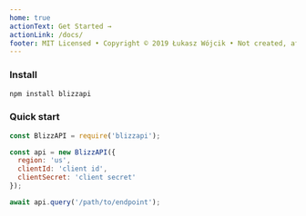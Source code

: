```yaml
---
home: true
actionText: Get Started →
actionLink: /docs/
footer: MIT Licensed • Copyright © 2019 Łukasz Wójcik • Not created, affiliated or endorsed in any way by Blizzard Entertainment
---
```


### Install

``` bash
npm install blizzapi
```

### Quick start

``` javascript
const BlizzAPI = require('blizzapi');

const api = new BlizzAPI({
  region: 'us',
  clientId: 'client id',
  clientSecret: 'client secret'
});

await api.query('/path/to/endpoint');
``` 
